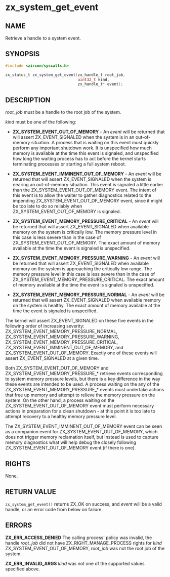 # zx_system_get_event

## NAME

<!-- Contents of this heading updated by update-docs-from-fidl, do not edit. -->

Retrieve a handle to a system event.

## SYNOPSIS

<!-- Contents of this heading updated by update-docs-from-fidl, do not edit. -->

```c
#include <zircon/syscalls.h>

zx_status_t zx_system_get_event(zx_handle_t root_job,
                                uint32_t kind,
                                zx_handle_t* event);
```

## DESCRIPTION

*root_job* must be a handle to the root job of the system.

*kind* must be one of the following:

- **ZX_SYSTEM_EVENT_OUT_OF_MEMORY** - An *event* will be returned that will
assert ZX_EVENT_SIGNALED when the system is in an out-of-memory situation.
A process that is waiting on this event must quickly perform any important
shutdown work. It is unspecified how much memory is available at the time this
event is signaled, and unspecified how long the waiting process has to act
before the kernel starts terminating processes or starting a full system reboot.

- **ZX_SYSTEM_EVENT_IMMINENT_OUT_OF_MEMORY** - An *event* will be returned that
will assert ZX_EVENT_SIGNALED when the system is nearing an out-of-memory
situation. This event is signaled a little earlier than the
ZX_SYSTEM_EVENT_OUT_OF_MEMORY event. The intent of this event is to allow the
waiter to gather diagnostics related to the impending
ZX_SYSTEM_EVENT_OUT_OF_MEMORY event, since it might be too late to do so
reliably when ZX_SYSTEM_EVENT_OUT_OF_MEMORY is signaled.

- **ZX_SYSTEM_EVENT_MEMORY_PRESSURE_CRITICAL** - An *event* will be returned
that will assert ZX_EVENT_SIGNALED when available memory on the system is
critically low. The memory pressure level in this case is less severe than in
the case of ZX_SYSTEM_EVENT_OUT_OF_MEMORY. The exact amount of memory available
at the time the event is signaled is unspecified.

- **ZX_SYSTEM_EVENT_MEMORY_PRESSURE_WARNING** - An *event* will be returned
that will assert ZX_EVENT_SIGNALED when available memory on the system is
approaching the critically low range. The memory pressure level in this case is
less severe than in the case of ZX_SYSTEM_EVENT_MEMORY_PRESSURE_CRITICAL. The
exact amount of memory available at the time the event is signaled is
unspecified.

- **ZX_SYSTEM_EVENT_MEMORY_PRESSURE_NORMAL** - An *event* will be returned that
will assert ZX_EVENT_SIGNALED when available memory on the system is
healthy. The exact amount of memory available at the time the event is signaled
is unspecified.

The kernel will assert ZX_EVENT_SIGNALED on these five events in the following
order of increasing severity: ZX_SYSTEM_EVENT_MEMORY_PRESSURE_NORMAL,
ZX_SYSTEM_EVENT_MEMORY_PRESSURE_WARNING,
ZX_SYSTEM_EVENT_MEMORY_PRESSURE_CRITICAL, ZX_SYSTEM_EVENT_IMMINENT_OUT_OF_MEMORY,
and ZX_SYSTEM_EVENT_OUT_OF_MEMORY. Exactly one of these events will assert
ZX_EVENT_SIGNALED at a given time.

Both ZX_SYSTEM_EVENT_OUT_OF_MEMORY and ZX_SYSTEM_EVENT_MEMORY_PRESSURE_\*
retrieve events corresponding to system memory pressure levels, but there is a
key difference in the way these events are intended to be used. A process
waiting on the any of the ZX_SYSTEM_EVENT_MEMORY_PRESSURE_\* events must
undertake actions that free up memory and attempt to relieve the memory
pressure on the system. On the other hand, a process waiting on the
ZX_SYSTEM_EVENT_OUT_OF_MEMORY event must perform necessary actions in
preparation for a clean shutdown - at this point it is too late to attempt
recovery to a healthy memory pressure level.

The ZX_SYSTEM_EVENT_IMMINENT_OUT_OF_MEMORY event can be seen as a companion event
for ZX_SYSTEM_EVENT_OUT_OF_MEMORY, which does not trigger memory reclamation
itself, but instead is used to capture memory diagnostics what will help debug
the closely following ZX_SYSTEM_EVENT_OUT_OF_MEMORY event (if there is one).

## RIGHTS

<!-- Contents of this heading updated by update-docs-from-fidl, do not edit. -->

None.

## RETURN VALUE

`zx_system_get_event()` returns ZX_OK on success, and *event* will be a valid
handle, or an error code from below on failure.

## ERRORS

**ZX_ERR_ACCESS_DENIED** The calling process' policy was invalid, the handle
*root_job* did not have ZX_RIGHT_MANAGE_PROCESS rights for *kind*
ZX_SYSTEM_EVENT_OUT_OF_MEMORY, *root_job* was not the
root job of the system.

**ZX_ERR_INVALID_ARGS** *kind* was not one of the supported values specified
above.
